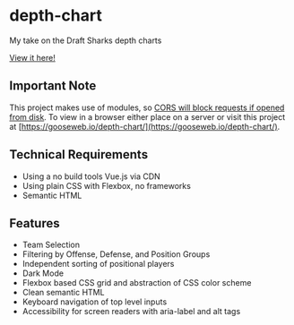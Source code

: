 # depth-chart

My take on the Draft Sharks depth charts

[View it here!](https://gooseweb.io/depth-chart/)

## Important Note

This project makes use of modules, so [CORS will block requests if opened from disk](https://stackoverflow.com/a/72906725/3774582). To view in a browser either place on a server or visit this project at [https://gooseweb.io/depth-chart/](https://gooseweb.io/depth-chart/).

## Technical Requirements

- Using a no build tools Vue.js via CDN
- Using plain CSS with Flexbox, no frameworks
- Semantic HTML

## Features

- Team Selection
- Filtering by Offense, Defense, and Position Groups
- Independent sorting of positional players
- Dark Mode
- Flexbox based CSS grid and abstraction of CSS color scheme
- Clean semantic HTML
- Keyboard navigation of top level inputs
- Accessibility for screen readers with aria-label and alt tags
